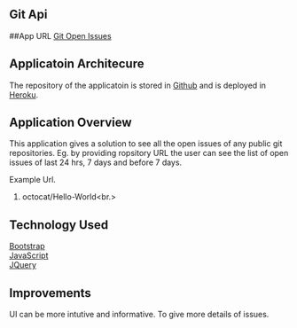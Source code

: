 ## Git Api

##App URL
[Git Open Issues](https://git-issues-api.herokuapp.com)

Applicatoin Architecure
-----------
The repository of the applicatoin is stored in [Github](https://github.com/rohitraja/gitapi) and is deployed in [Heroku](https://git-issues-api.herokuapp.com).


Application Overview
-----------------------------------------
This application gives a solution to see all the open issues of any public git repositories. Eg. by providing ropsitory URL 
the user can see the list of open issues of last 24 hrs, 7 days and before 7 days. <br/>

Example Url.<br/>
1. octocat/Hello-World<br.>

Technology Used
-------------------------
[Bootstrap](http://getbootstrap.com/)<br/>
[JavaScript](https://www.javascript.com/)<br/>
[JQuery](https://jquery.com/)<br/>

Improvements
--------------------------
UI can be more intutive and informative. To give more details of issues.
